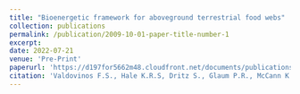 ```yaml
---
title: "Bioenergetic framework for aboveground terrestrial food webs"
collection: publications
permalink: /publication/2009-10-01-paper-title-number-1
excerpt: 
date: 2022-07-21
venue: 'Pre-Print'
paperurl: 'https://d197for5662m48.cloudfront.net/documents/publicationstatus/86781/preprint_pdf/5680d45acb39c31d9f47bdd34ec669d8.pdf'
citation: 'Valdovinos F.S., Hale K.R.S, Dritz S., Glaum P.R., McCann K.S., Simon S.M., Thebault E., Wetzel W.C., Wootton K.L., and Yeakel J.D. (2022). &quot;A bioenergetic framework for aboveground terrestrial food webs..&quot; <i>Pre-Print</i>. 1(1).'
---
```


